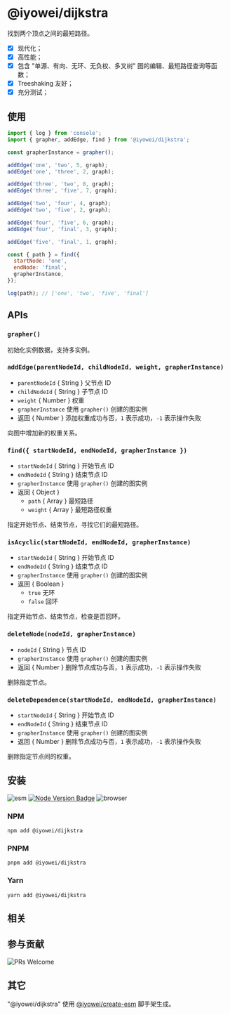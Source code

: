 # @iyowei/dijkstra

找到两个顶点之间的最短路径。

- [x] 现代化；
- [x] 高性能；
- [x] 包含 "单源、有向、无环、无负权、多叉树" 图的编辑、最短路径查询等函数；
- [x] Treeshaking 友好；
- [x] 充分测试；

## 使用

```js
import { log } from 'console';
import { grapher, addEdge, find } from '@iyowei/dijkstra';

const grapherInstance = grapher();

addEdge('one', 'two', 5, graph);
addEdge('one', 'three', 2, graph);

addEdge('three', 'two', 8, graph);
addEdge('three', 'five', 7, graph);

addEdge('two', 'four', 4, graph);
addEdge('two', 'five', 2, graph);

addEdge('four', 'five', 6, graph);
addEdge('four', 'final', 3, graph);

addEdge('five', 'final', 1, graph);

const { path } = find({
  startNode: 'one',
  endNode: 'final',
  grapherInstance,
});

log(path); // ['one', 'two', 'five', 'final']
```

## APIs

### `grapher()`

初始化实例数据，支持多实例。

### `addEdge(parentNodeId, childNodeId, weight, grapherInstance)`

- `parentNodeId` { String } 父节点 ID
- `childNodeId` { String } 子节点 ID
- `weight` { Number } 权重
- `grapherInstance` 使用 `grapher()` 创建的图实例
- 返回 { Number } 添加权重成功与否，`1` 表示成功，`-1` 表示操作失败

向图中增加新的权重关系。

### `find({ startNodeId, endNodeId, grapherInstance })`

- `startNodeId` { String } 开始节点 ID
- `endNodeId` { String } 结束节点 ID
- `grapherInstance` 使用 `grapher()` 创建的图实例
- 返回 { Object }
  - `path` { Array } 最短路径
  - `weight` { Array } 最短路径权重

指定开始节点、结束节点，寻找它们的最短路径。

### `isAcyclic(startNodeId, endNodeId, grapherInstance)`

- `startNodeId` { String } 开始节点 ID
- `endNodeId` { String } 结束节点 ID
- `grapherInstance` 使用 `grapher()` 创建的图实例
- 返回 { Boolean }
  - `true` 无环
  - `false` 回环

指定开始节点、结束节点，检查是否回环。

### `deleteNode(nodeId, grapherInstance)`

- `nodeId` { String } 节点 ID
- `grapherInstance` 使用 `grapher()` 创建的图实例
- 返回 { Number } 删除节点成功与否，`1` 表示成功，`-1` 表示操作失败

删除指定节点。

### `deleteDependence(startNodeId, endNodeId, grapherInstance)`

- `startNodeId` { String } 开始节点 ID
- `endNodeId` { String } 结束节点 ID
- `grapherInstance` 使用 `grapher()` 创建的图实例
- 返回 { Number } 删除节点成功与否，`1` 表示成功，`-1` 表示操作失败

删除指定节点间的权重。

## 安装

<!-- 标明支持的宿主、宿主版本，模块类型 -->

![esm][esm] [![Node Version Badge][node version badge]][download node.js] ![browser][browser]

### NPM

```shell
npm add @iyowei/dijkstra
```

### PNPM

```shell
pnpm add @iyowei/dijkstra
```

### Yarn

```shell
yarn add @iyowei/dijkstra
```

## 相关

## 参与贡献

![PRs Welcome][prs welcome badge]

## 其它

"@iyowei/dijkstra" 使用 [@iyowei/create-esm][create-esm] 脚手架生成。

[browser]: https://img.shields.io/badge/Browser-orange?style=flat
[node version badge]: https://img.shields.io/badge/node.js-%3E%3D12.20.0-brightgreen?style=flat&logo=Node.js
[download node.js]: https://nodejs.org/en/download/
[esm]: https://img.shields.io/badge/ESM-brightgreen?style=flat
[prs welcome badge]: https://img.shields.io/badge/PRs-welcome-brightgreen.svg?style=flat
[create-esm]: https://github.com/iyowei/create-esm

<!-- 更多文档细节，参考 https://github.com/iyowei/readme-templates -->

<!-- ## 性能

```shell
dijkstra x 1,423,100 ops/sec ±1.41% (91 runs sampled)
``` -->
